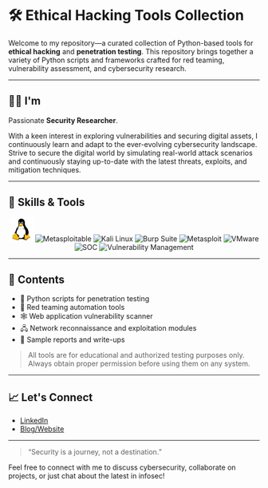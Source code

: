 
# 🛠️ Ethical Hacking Tools Collection

Welcome to my repository—a curated collection of Python-based tools for **ethical hacking** and **penetration testing**.
This repository brings together a variety of Python scripts and frameworks crafted for red teaming, vulnerability assessment, and cybersecurity research.

---

## 👨‍💻 I'm

Passionate **Security Researcher**.

With a keen interest in exploring vulnerabilities and securing digital assets, I continuously learn and adapt to the ever-evolving cybersecurity landscape.
Strive to secure the digital world by simulating real-world attack scenarios and continuously staying up-to-date with the latest threats, exploits, and mitigation techniques.

---

## 🔧 Skills & Tools

<p align="center">
  <img src="https://raw.githubusercontent.com/github/explore/80688e429a7d4ef2fca1e82350fe8e3517d3494d/topics/linux/linux.png" width="48" alt="Linux"/>
  <img src="https://img.icons8.com/?size=100&id=PW0ChfedZvTh&format=png&color=000000" width="48" alt="Metasploitable"/>
  <img src="https://img.icons8.com/?size=100&id=qBWtR72kluCU&format=png&color=000000" width="48" alt="Kali Linux"/>
  <img src="https://img.icons8.com/?size=100&id=FbRY9JkBrjiX&format=png&color=000000" width="48" alt="Burp Suite"/>
  <img src="https://img.icons8.com/?size=100&id=11220&format=png&color=FA5252" width="48" alt="Metasploit"/>
  <img src="https://img.icons8.com/?size=100&id=13441&format=png&color=000000" width="48" alt="VMware"/>
  <img src="https://img.icons8.com/?size=100&id=EeGUdU1g9c98&format=png&color=000000" width="48" alt="SOC"/>
  <img src="https://img.icons8.com/?size=100&id=41078&format=png&color=FD7E14" width="48" alt="Vulnerability Management"/>
</p>

---

## 📂 Contents

- 🐍 Python scripts for penetration testing
- 🚩 Red teaming automation tools
- 🕸️ Web application vulnerability scanner
- 🖧 Network reconnaissance and exploitation modules
- 📝 Sample reports and write-ups

> All tools are for educational and authorized testing purposes only. Always obtain proper permission before using them on any system.

---

## 📈 Let's Connect

- [LinkedIn](https://www.linkedin.com/in/vedpvapt/)
- [Blog/Website](#) <!-- Replace # with your site if available -->

---

> “Security is a journey, not a destination.”

Feel free to connect with me to discuss cybersecurity, collaborate on projects, or just chat about the latest in infosec!
